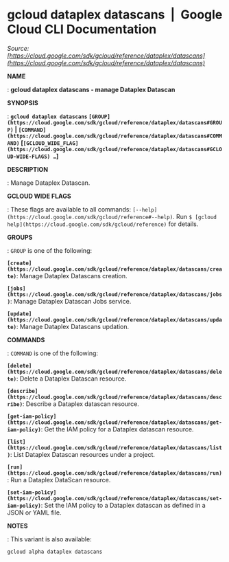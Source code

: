 # gcloud dataplex datascans  |  Google Cloud CLI Documentation

*Source: [https://cloud.google.com/sdk/gcloud/reference/dataplex/datascans](https://cloud.google.com/sdk/gcloud/reference/dataplex/datascans)*

**NAME**

: **gcloud dataplex datascans - manage Dataplex Datascan**

**SYNOPSIS**

: **`gcloud dataplex datascans` `[GROUP](https://cloud.google.com/sdk/gcloud/reference/dataplex/datascans#GROUP)` | `[COMMAND](https://cloud.google.com/sdk/gcloud/reference/dataplex/datascans#COMMAND)` [`[GCLOUD_WIDE_FLAG](https://cloud.google.com/sdk/gcloud/reference/dataplex/datascans#GCLOUD-WIDE-FLAGS) …`]**

**DESCRIPTION**

: Manage Dataplex Datascan.

**GCLOUD WIDE FLAGS**

: These flags are available to all commands: `[--help](https://cloud.google.com/sdk/gcloud/reference#--help)`.
Run `$ [gcloud help](https://cloud.google.com/sdk/gcloud/reference)` for details.

**GROUPS**

: ``GROUP`` is one of the following:

**`[create](https://cloud.google.com/sdk/gcloud/reference/dataplex/datascans/create)`**:
Manage Dataplex Datascans creation.

**`[jobs](https://cloud.google.com/sdk/gcloud/reference/dataplex/datascans/jobs)`**:
Manage Dataplex Datascan Jobs service.

**`[update](https://cloud.google.com/sdk/gcloud/reference/dataplex/datascans/update)`**:
Manage Dataplex Datascans updation.

**COMMANDS**

: ``COMMAND`` is one of the following:

**`[delete](https://cloud.google.com/sdk/gcloud/reference/dataplex/datascans/delete)`**:
Delete a Dataplex Datascan resource.

**`[describe](https://cloud.google.com/sdk/gcloud/reference/dataplex/datascans/describe)`**:
Describe a Dataplex datascan resource.

**`[get-iam-policy](https://cloud.google.com/sdk/gcloud/reference/dataplex/datascans/get-iam-policy)`**:
Get the IAM policy for a Dataplex datascan resource.

**`[list](https://cloud.google.com/sdk/gcloud/reference/dataplex/datascans/list)`**:
List Dataplex Datascan resources under a project.

**`[run](https://cloud.google.com/sdk/gcloud/reference/dataplex/datascans/run)`**:
Run a Dataplex DataScan resource.

**`[set-iam-policy](https://cloud.google.com/sdk/gcloud/reference/dataplex/datascans/set-iam-policy)`**:
Set the IAM policy to a Dataplex datascan as defined in a JSON or YAML file.

**NOTES**

: This variant is also available:

```
gcloud alpha dataplex datascans
```